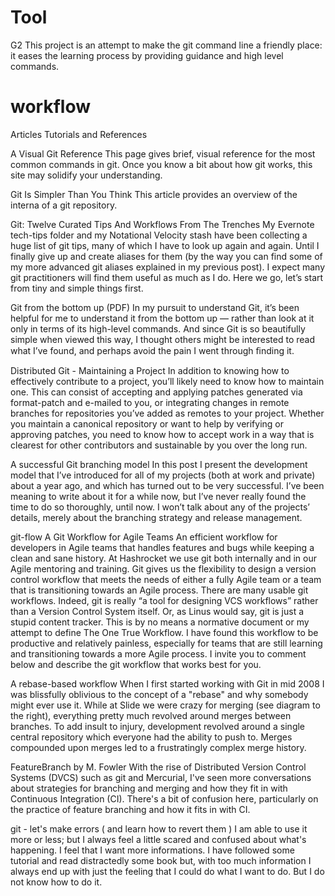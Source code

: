 # Tool

G2
This project is an attempt to make the git command line a friendly place: it eases the learning process by providing guidance and high level commands.

# workflow
Articles
Tutorials and References

A Visual Git Reference
This page gives brief, visual reference for the most common commands in git. Once you know a bit about how git works, this site may solidify your understanding.

Git Is Simpler Than You Think
This article provides an overview of the interna of a git repository.

Git: Twelve Curated Tips And Workflows From The Trenches
My Evernote tech-tips folder and my Notational Velocity stash have been collecting a huge list of git tips, many of which I have to look up again and again. Until I finally give up and create aliases for them (by the way you can find some of my more advanced git aliases explained in my previous post).
I expect many git practitioners will find them useful as much as I do. Here we go, let’s start from tiny and simple things first.

Git from the bottom up (PDF)
In my pursuit to understand Git, it’s been helpful for me to understand it from the bottom up — rather than look at it only in terms of its high-level commands. And since Git is so beautifully simple when viewed this way, I thought others might be interested to read what I’ve found, and perhaps avoid the pain I went through ﬁnding it.



Distributed Git - Maintaining a Project
In addition to knowing how to effectively contribute to a project, you’ll likely need to know how to maintain one. This can consist of accepting and applying patches generated via format-patch and e-mailed to you, or integrating changes in remote branches for repositories you’ve added as remotes to your project. Whether you maintain a canonical repository or want to help by verifying or approving patches, you need to know how to accept work in a way that is clearest for other contributors and sustainable by you over the long run.

A successful Git branching model
In this post I present the development model that I’ve introduced for all of my projects (both at work and private) about a year ago, and which has turned out to be very successful. I’ve been meaning to write about it for a while now, but I’ve never really found the time to do so thoroughly, until now. I won’t talk about any of the projects’ details, merely about the branching strategy and release management.

git-flow
A Git Workflow for Agile Teams
An efficient workflow for developers in Agile teams that handles features and bugs while keeping a clean and sane history.
At Hashrocket we use git both internally and in our Agile mentoring and training. Git gives us the flexibility to design a version control workflow that meets the needs of either a fully Agile team or a team that is transitioning towards an Agile process.
There are many usable git workflows. Indeed, git is really “a tool for designing VCS workflows” rather than a Version Control System itself. Or, as Linus would say, git is just a stupid content tracker.
This is by no means a normative document or my attempt to define The One True Workflow. I have found this workflow to be productive and relatively painless, especially for teams that are still learning and transitioning towards a more Agile process. I invite you to comment below and describe the git workflow that works best for you.

A rebase-based workflow
When I first started working with Git in mid 2008 I was blissfully oblivious to the concept of a "rebase" and why somebody might ever use it. While at Slide we were crazy for merging (see diagram to the right), everything pretty much revolved around merges between branches. To add insult to injury, development revolved around a single central repository which everyone had the ability to push to. Merges compounded upon merges led to a frustratingly complex merge history.

FeatureBranch by M. Fowler
With the rise of Distributed Version Control Systems (DVCS) such as git and Mercurial, I've seen more conversations about strategies for branching and merging and how they fit in with Continuous Integration (CI). There's a bit of confusion here, particularly on the practice of feature branching and how it fits in with CI.

git - let's make errors ( and learn how to revert them )
I am able to use it more or less; but I always feel a little scared and confused about what's happening. I feel that I want more informations. I have followed some tutorial and read distractedly some book but, with too much information I always end up with just the feeling that I could do what I want to do. But I do not know how to do it.



